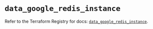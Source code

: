 # `data_google_redis_instance`

Refer to the Terraform Registry for docs: [`data_google_redis_instance`](https://registry.terraform.io/providers/hashicorp/google/6.11.1/docs/data-sources/redis_instance).
